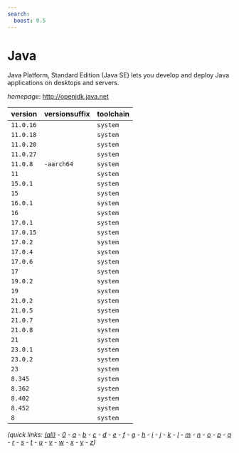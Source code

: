 ```yaml
---
search:
  boost: 0.5
---
```

# Java

Java Platform, Standard Edition (Java SE) lets you develop and deploy Java applications on desktops and servers.

*homepage*: <http://openjdk.java.net>

version | versionsuffix | toolchain
--------|---------------|----------
``11.0.16`` |  | ``system``
``11.0.18`` |  | ``system``
``11.0.20`` |  | ``system``
``11.0.27`` |  | ``system``
``11.0.8`` | ``-aarch64`` | ``system``
``11`` |  | ``system``
``15.0.1`` |  | ``system``
``15`` |  | ``system``
``16.0.1`` |  | ``system``
``16`` |  | ``system``
``17.0.1`` |  | ``system``
``17.0.15`` |  | ``system``
``17.0.2`` |  | ``system``
``17.0.4`` |  | ``system``
``17.0.6`` |  | ``system``
``17`` |  | ``system``
``19.0.2`` |  | ``system``
``19`` |  | ``system``
``21.0.2`` |  | ``system``
``21.0.5`` |  | ``system``
``21.0.7`` |  | ``system``
``21.0.8`` |  | ``system``
``21`` |  | ``system``
``23.0.1`` |  | ``system``
``23.0.2`` |  | ``system``
``23`` |  | ``system``
``8.345`` |  | ``system``
``8.362`` |  | ``system``
``8.402`` |  | ``system``
``8.452`` |  | ``system``
``8`` |  | ``system``


*(quick links: [(all)](../index.md) - [0](../0/index.md) - [a](../a/index.md) - [b](../b/index.md) - [c](../c/index.md) - [d](../d/index.md) - [e](../e/index.md) - [f](../f/index.md) - [g](../g/index.md) - [h](../h/index.md) - [i](../i/index.md) - [j](../j/index.md) - [k](../k/index.md) - [l](../l/index.md) - [m](../m/index.md) - [n](../n/index.md) - [o](../o/index.md) - [p](../p/index.md) - [q](../q/index.md) - [r](../r/index.md) - [s](../s/index.md) - [t](../t/index.md) - [u](../u/index.md) - [v](../v/index.md) - [w](../w/index.md) - [x](../x/index.md) - [y](../y/index.md) - [z](../z/index.md))*

